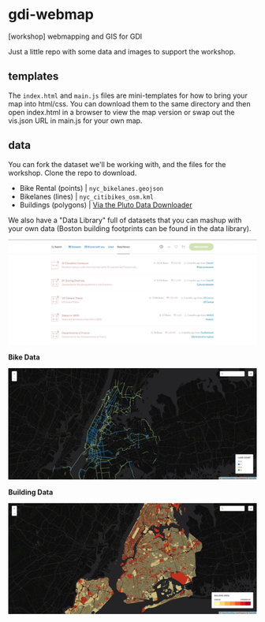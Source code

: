 # gdi-webmap
[workshop] webmapping and GIS for GDI

Just a little repo with some data and images to support the workshop.

## templates

The `index.html` and `main.js` files are mini-templates for how to bring your map into html/css. You can download them to the same directory and then open index.html in a browser to view the map version or swap out the vis.json URL in main.js for your own map.

## data
You can fork the dataset we'll be working with, and the files for the workshop. Clone the repo to download.

* Bike Rental (points) | `nyc_bikelanes.geojson`
* Bikelanes (lines) | `nyc_citibikes_osm.kml`
* Buildings (polygons) | [Via the Pluto Data Downloader](http://chriswhong.github.io/plutoplus/)

We also have a "Data Library" full of datasets that you can mashup with your own data (Boston building footprints can be found in the data library).

![DataLibrary](https://raw.githubusercontent.com/auremoser/uofm-2015/master/img/2-commondata.png)

**Bike Data**

![Bike Map](https://raw.githubusercontent.com/auremoser/gdi-webmap/master/img/bikemap.jpg)


**Building Data**

![Building Map](https://raw.githubusercontent.com/auremoser/gdi-webmap/master/img/buildingmap.jpg)